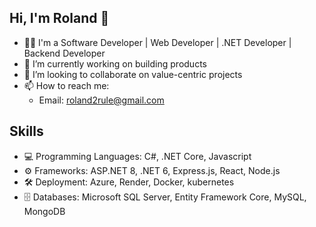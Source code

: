 <!--
**rolandexplore93/rolandexplore93** is a ✨ _special_ ✨ repository because its `README.md` (this file) appears on your GitHub profile.

Here are some ideas to get you started:

- 🔭 I’m currently working on ...
- 🌱 I’m currently learning ...
- 👯 I’m looking to collaborate on ...
- 🤔 I’m looking for help with ...
- 💬 Ask me about ...
- 📫 How to reach me: ...
- 😄 Pronouns: ...
- ⚡ Fun fact: ...
-->


## Hi, I'm Roland 👋

- 👨‍💻 I'm a Software Developer | Web Developer | .NET Developer | Backend Developer
- 🔭 I’m currently working on building products
- 🌱 I’m looking to collaborate on value-centric projects
- 📫 How to reach me: 
  - Email: roland2rule@gmail.com

## Skills

- 💻 Programming Languages: C#, .NET Core, Javascript
- ⚙️ Frameworks: ASP.NET 8, .NET  6, Express.js, React, Node.js
- 🛠 Deployment: Azure, Render, Docker, kubernetes
- 🗄️ Databases: Microsoft SQL Server, Entity Framework Core, MySQL, MongoDB

